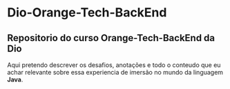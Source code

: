 # Dio-Orange-Tech-BackEnd
## Repositorio do curso Orange-Tech-BackEnd da Dio

Aqui pretendo descrever os desafios, anotações e todo o conteudo que eu achar relevante sobre essa experiencia de imersão no mundo da linguagem **Java**. 
